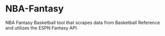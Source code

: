# NBA-Fantasy
NBA Fantasy Basketball tool that scrapes data from Basketball Reference and utilizes the ESPN Fantasy API.
